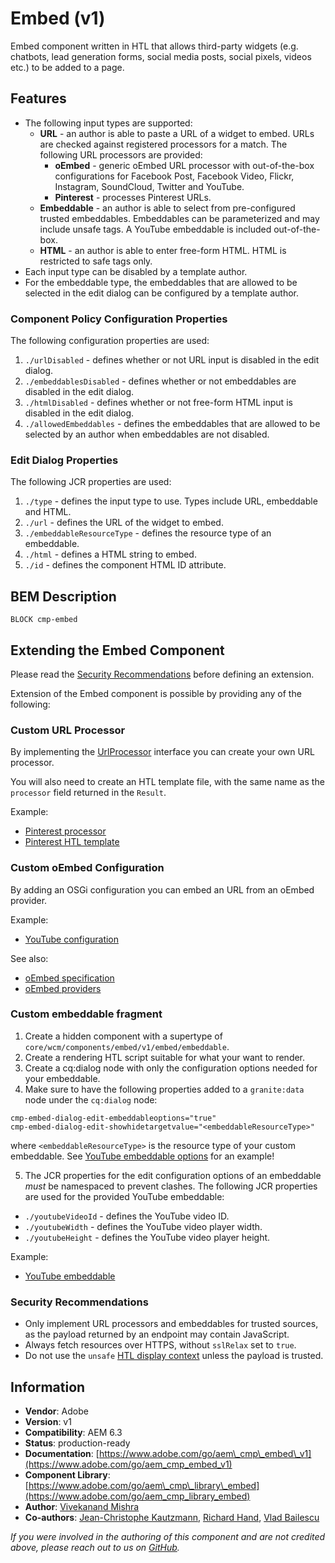 <!--
Copyright 2019 Adobe

Licensed under the Apache License, Version 2.0 (the "License");
you may not use this file except in compliance with the License.
You may obtain a copy of the License at

    http://www.apache.org/licenses/LICENSE-2.0

Unless required by applicable law or agreed to in writing, software
distributed under the License is distributed on an "AS IS" BASIS,
WITHOUT WARRANTIES OR CONDITIONS OF ANY KIND, either express or implied.
See the License for the specific language governing permissions and
limitations under the License.
-->
Embed (v1)
====
Embed component written in HTL that allows third-party widgets (e.g. chatbots, lead generation forms, social media posts, social pixels, videos etc.) to be added to a page.

## Features
* The following input types are supported:
    * **URL** - an author is able to paste a URL of a widget to embed. URLs are checked against registered processors for a match. The following URL processors are provided:
        * **oEmbed** - generic oEmbed URL processor with out-of-the-box configurations for Facebook Post, Facebook Video, Flickr, Instagram, SoundCloud, Twitter and YouTube.
        * **Pinterest** - processes Pinterest URLs. 
    * **Embeddable** - an author is able to select from pre-configured trusted embeddables. Embeddables can be parameterized and may include unsafe tags. A YouTube embeddable is included out-of-the-box.
    * **HTML** - an author is able to enter free-form HTML. HTML is restricted to safe tags only.
* Each input type can be disabled by a template author.
* For the embeddable type, the embeddables that are allowed to be selected in the edit dialog can be configured by a template author.

### Component Policy Configuration Properties
The following configuration properties are used:

1. `./urlDisabled` - defines whether or not URL input is disabled in the edit dialog.
2. `./embeddablesDisabled` - defines whether or not embeddables are disabled in the edit dialog.
1. `./htmlDisabled` - defines whether or not free-form HTML input is disabled in the edit dialog.
3. `./allowedEmbeddables` - defines the embeddables that are allowed to be selected by an author when embeddables are not disabled.

### Edit Dialog Properties
The following JCR properties are used:

1. `./type` - defines the input type to use. Types include URL, embeddable and HTML.
2. `./url` - defines the URL of the widget to embed.
3. `./embeddableResourceType` - defines the resource type of an embeddable.
4. `./html` - defines a HTML string to embed.
5. `./id` - defines the component HTML ID attribute.

## BEM Description
```
BLOCK cmp-embed
```

## Extending the Embed Component

Please read the [Security Recommendations](#security-recommendations) before defining an extension.

Extension of the Embed component is possible by providing any of the following:

### Custom URL Processor

By implementing the [UrlProcessor](../../../../../../../../../../../bundles/core/src/main/java/com/adobe/cq/wcm/core/components/services/embed/UrlProcessor.java) interface you can create your own URL processor.

You will also need to create an HTL template file, with the same name as the `processor` field returned in the `Result`.

Example:
* [Pinterest processor](../../../../../../../../../../../bundles/core/src/main/java/com/adobe/cq/wcm/core/components/internal/services/embed/PinterestUrlProcessor.java)
* [Pinterest HTL template](processors/pinterest.html)

### Custom oEmbed Configuration

By adding an OSGi configuration you can embed an URL from an oEmbed provider.

Example:
* [YouTube configuration](../../../../../../../../../../../config/src/content/jcr_root/apps/core/wcm/config/com.adobe.cq.wcm.core.components.internal.services.embed.OEmbedClientImplConfigurationFactory-youtube.config)

See also:
* [oEmbed specification](https://oembed.com)
* [oEmbed providers](https://oembed.com/providers.json)

### Custom embeddable fragment

1. Create a hidden component with a supertype of `core/wcm/components/embed/v1/embed/embeddable`.
2. Create a rendering HTL script suitable for what your want to render.
3. Create a cq:dialog node with only the configuration options needed for your embeddable.
4. Make sure to have the following properties added to a `granite:data` node under the `cq:dialog` node:

```
cmp-embed-dialog-edit-embeddableoptions="true"
cmp-embed-dialog-edit-showhidetargetvalue="<embeddableResourceType>"
```
where `<embeddableResourceType>` is the resource type of your custom embeddable. See [YouTube embeddable options](./embeddable/youtube/_cq_dialog/.content.xml#L42) for an example!


5. The JCR properties for the edit configuration options of an embeddable _must_ be namespaced to prevent clashes. The following JCR properties are used for the provided YouTube embeddable:
* `./youtubeVideoId` - defines the YouTube video ID.
* `./youtubeWidth` - defines the YouTube video player width.
* `./youtubeHeight` - defines the YouTube video player height.

Example:
* [YouTube embeddable](embeddable/youtube)

### Security Recommendations

* Only implement URL processors and embeddables for trusted sources, as the payload returned by an endpoint may contain JavaScript.
* Always fetch resources over HTTPS, without `sslRelax` set to `true`.
* Do not use the `unsafe` [HTL display context](https://docs.adobe.com/content/help/en/experience-manager-htl/using/htl/expression-language.html#display-context) unless the payload is trusted.

## Information
* **Vendor**: Adobe
* **Version**: v1
* **Compatibility**: AEM 6.3
* **Status**: production-ready
* **Documentation**: [https://www.adobe.com/go/aem\_cmp\_embed\_v1](https://www.adobe.com/go/aem_cmp_embed_v1)
* **Component Library**: [https://www.adobe.com/go/aem\_cmp\_library\_embed](https://www.adobe.com/go/aem_cmp_library_embed)
* **Author**: [Vivekanand Mishra](https://github.com/vivekanand-mishra)
* **Co-authors**: [Jean-Christophe Kautzmann](https://github.com/jckautzmann), [Richard Hand](https://github.com/richardhand), [Vlad Bailescu](https://github.com/vladbailescu)

_If you were involved in the authoring of this component and are not credited above, please reach out to us on [GitHub](https://github.com/adobe/aem-core-wcm-components)._
